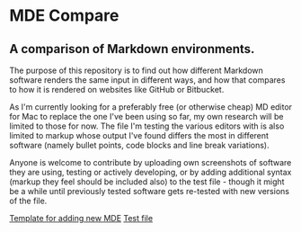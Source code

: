 # MDE Compare
## A comparison of Markdown environments.

The purpose of this repository is to find out how different Markdown software renders the same input in different ways, and how that compares to how it is rendered on websites like GitHub or Bitbucket.

As I'm currently looking for a preferably free (or otherwise cheap) MD editor for Mac to replace the one I've been using so far, my own research will be limited to those for now. The file I'm testing the various editors with is also limited to markup whose output I've found differs the most in different software (namely bullet points, code blocks and line break variations).

Anyone is welcome to contribute by uploading own screenshots of software they are using, testing or actively developing, or by adding additional syntax (markup they feel should be included also) to the test file - though it might be a while until previously tested software gets re-tested with new versions of the file.

[Template for adding new MDE](template.md)
[Test file](test.md)